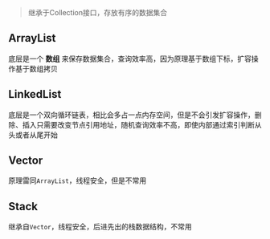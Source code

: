 > 继承于Collection接口，存放有序的数据集合

## ArrayList

底层是一个 **数组** 来保存数据集合，查询效率高，因为原理基于数组下标，扩容操作基于数组拷贝

## LinkedList

底层是一个双向循环链表，相比会多占一点内存空间，但是不会引发扩容操作，删除、插入只需要改变节点引用地址，随机查询效率不高，即使内部通过索引判断从头或者从尾开始

## Vector

原理雷同`ArrayList`，线程安全，但是不常用

## Stack

继承自`Vector`，线程安全，后进先出的栈数据结构，不常用
